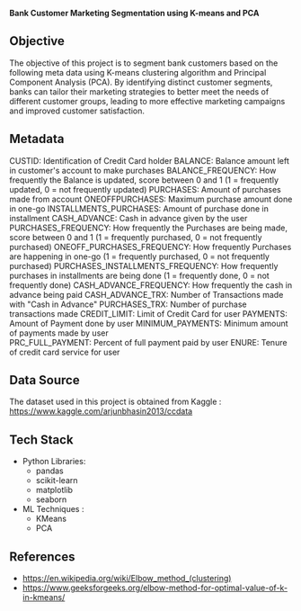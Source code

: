 **Bank Customer Marketing Segmentation using K-means and PCA**

## Objective
The objective of this project is to segment bank customers based on the following meta data using K-means clustering algorithm and Principal Component Analysis (PCA). By identifying distinct customer segments, banks can tailor their marketing strategies to better meet the needs of different customer groups, leading to more effective marketing campaigns and improved customer satisfaction.

## Metadata
CUSTID: Identification of Credit Card holder 
BALANCE: Balance amount left in customer's account to make purchases
BALANCE_FREQUENCY: How frequently the Balance is updated, score between 0 and 1 (1 = frequently updated, 0 = not frequently updated)
PURCHASES: Amount of purchases made from account
ONEOFFPURCHASES: Maximum purchase amount done in one-go
INSTALLMENTS_PURCHASES: Amount of purchase done in installment
CASH_ADVANCE: Cash in advance given by the user
PURCHASES_FREQUENCY: How frequently the Purchases are being made, score between 0 and 1 (1 = frequently purchased, 0 = not frequently purchased)
ONEOFF_PURCHASES_FREQUENCY: How frequently Purchases are happening in one-go (1 = frequently purchased, 0 = not frequently purchased)
PURCHASES_INSTALLMENTS_FREQUENCY: How frequently purchases in installments are being done (1 = frequently done, 0 = not frequently done)
CASH_ADVANCE_FREQUENCY: How frequently the cash in advance being paid
CASH_ADVANCE_TRX: Number of Transactions made with "Cash in Advance"
PURCHASES_TRX: Number of purchase transactions made
CREDIT_LIMIT: Limit of Credit Card for user
PAYMENTS: Amount of Payment done by user
MINIMUM_PAYMENTS: Minimum amount of payments made by user  
PRC_FULL_PAYMENT: Percent of full payment paid by user
ENURE: Tenure of credit card service for user

## Data Source
The dataset used in this project is obtained from Kaggle : https://www.kaggle.com/arjunbhasin2013/ccdata

## Tech Stack
- Python Libraries:
  - pandas
  - scikit-learn
  - matplotlib
  - seaborn
- ML Techniques :
  - KMeans
  - PCA

## References
  - https://en.wikipedia.org/wiki/Elbow_method_(clustering)
  - https://www.geeksforgeeks.org/elbow-method-for-optimal-value-of-k-in-kmeans/
